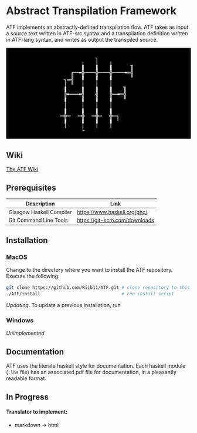 # Abstract Transpilation Framework

ATF implements an abstractly-defined transpilation flow. ATF takes as input a source text written in ATF-src syntax and a transpilation definition written in ATF-lang syntax, and writes as output the transpiled source.

![ATF logo](ATF-logo.png)



## Wiki

[The ATF Wiki](https://github.com/Riib11/ATF/wiki)



## Prerequisites

| Description              | Link                          |
|--------------------------|-------------------------------|
| Glasgow Haskell Compiler | https://www.haskell.org/ghc/  |
| Git Command Line Tools   | https://git-scm.com/downloads |



## Installation

### MacOS

Change to the directory where you want to install the ATF repository. Execute the following:

```bash
git clone https://github.com/Riib11/ATF.git # clone repository to this directory
./ATF/install                               # run install script
```

*Updating*. To update a previous installation, run



### Windows

_Unimplemented_

## Documentation

ATF uses the literate haskell style for documentation. Each haskell module (`.lhs` file) has an associated pdf file for documentation, in a pleasantly readable format.



## In Progress

#### Translator to implement:
* markdown -> html
